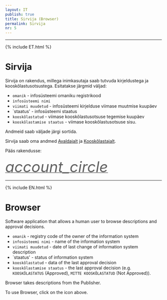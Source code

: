 ```yaml
---
layout: IT
publish: true
title: Sirvija (Browser)
permalink: Sirvija
nr: 5
---
```


---

{% include ET.html %}

# Sirvija

Sirvija on rakendus, millega inimkasutaja saab tutvuda kirjeldustega ja kooskõlastusotsustega. Esitatakse järgmid väljad:

- `omanik` - infosüsteemi omaniku registrikood
- `infosüsteemi nimi`
- `viimati muudetud` - infosüsteemi kirjelduse viimase muutmise kuupäev
- `staatus' - infosüsteemi staatus
- `kooskõlastatud` - viimase kooskõlastusotsuse tegemise kuupäev
- `kooskõlastamise staatus` - viimase kooskõlastusotsuse sisu.

Andmeid saab väljade järgi sortida.

Sirvija saab oma andmed [Avaldajalt](Avaldaja) ja [Kooskõlastajalt](Kooskõlastaja).

Pääs rakendusse:

<a href='http://ec2-35-160-53-79.us-west-2.compute.amazonaws.com:8082/' style='border-bottom: none !important;'><i class="material-icons ikoon" style='color: #616161; font-size: 48px;'>account_circle</i></a>

---

{% include EN.html %}

# Browser

Software application that allows a human user to browse descriptions and approval decisions. 

- `omanik` - registry code of the owner of the information system
- `infosüsteemi nimi` - name of the information system
- `viimati muudetud` - date of last change of information system description
- `staatus' - status of information system
- `kooskõlastatud` - data of the last approval decision
- `kooskõlastamise staatus` - the last approval decision (e.g. `KOOSKÕLASTATUS` (Approved), `MITTE KOOSKÕLASTATUD` (Not Approved)).

Browser takes descriptions from the Publisher. 

To use Browser, click on the icon above.
